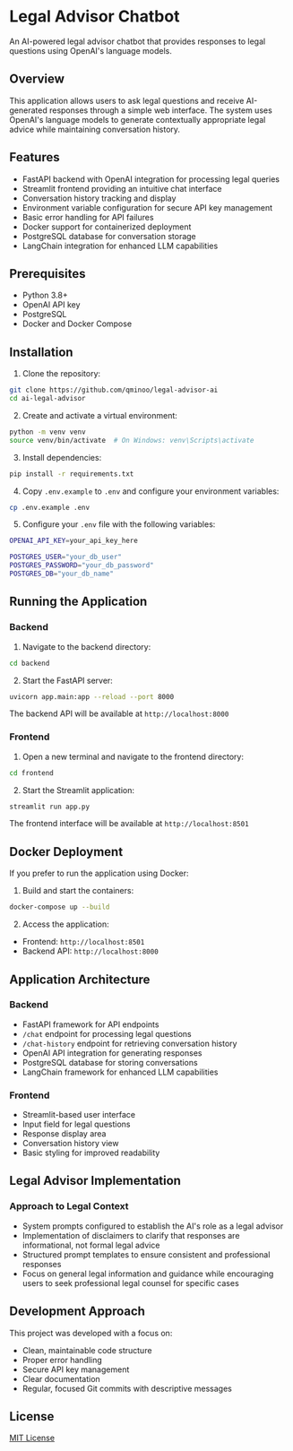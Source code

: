 # Legal Advisor Chatbot

An AI-powered legal advisor chatbot that provides responses to legal questions using OpenAI's language models.

## Overview

This application allows users to ask legal questions and receive AI-generated responses through a simple web interface. The system uses OpenAI's language models to generate contextually appropriate legal advice while maintaining conversation history.

## Features

- FastAPI backend with OpenAI integration for processing legal queries
- Streamlit frontend providing an intuitive chat interface
- Conversation history tracking and display
- Environment variable configuration for secure API key management
- Basic error handling for API failures
- Docker support for containerized deployment
- PostgreSQL database for conversation storage
- LangChain integration for enhanced LLM capabilities

## Prerequisites

- Python 3.8+
- OpenAI API key
- PostgreSQL
- Docker and Docker Compose

## Installation

1. Clone the repository:

```bash
git clone https://github.com/qminoo/legal-advisor-ai
cd ai-legal-advisor
```

2. Create and activate a virtual environment:

```bash
python -m venv venv
source venv/bin/activate  # On Windows: venv\Scripts\activate
```

3. Install dependencies:

```bash
pip install -r requirements.txt
```

4. Copy `.env.example` to `.env` and configure your environment variables:

```bash
cp .env.example .env
```

5. Configure your `.env` file with the following variables:

```bash
OPENAI_API_KEY=your_api_key_here

POSTGRES_USER="your_db_user"
POSTGRES_PASSWORD="your_db_password"
POSTGRES_DB="your_db_name"
```

## Running the Application

### Backend

1. Navigate to the backend directory:

```bash
cd backend
```

2. Start the FastAPI server:

```bash
uvicorn app.main:app --reload --port 8000
```

The backend API will be available at `http://localhost:8000`

### Frontend

1. Open a new terminal and navigate to the frontend directory:

```bash
cd frontend
```

2. Start the Streamlit application:

```bash
streamlit run app.py
```

The frontend interface will be available at `http://localhost:8501`

## Docker Deployment

If you prefer to run the application using Docker:

1. Build and start the containers:

```bash
docker-compose up --build
```

2. Access the application:

- Frontend: `http://localhost:8501`
- Backend API: `http://localhost:8000`

## Application Architecture

### Backend

- FastAPI framework for API endpoints
- `/chat` endpoint for processing legal questions
- `/chat-history` endpoint for retrieving conversation history
- OpenAI API integration for generating responses
- PostgreSQL database for storing conversations
- LangChain framework for enhanced LLM capabilities

### Frontend

- Streamlit-based user interface
- Input field for legal questions
- Response display area
- Conversation history view
- Basic styling for improved readability

## Legal Advisor Implementation

### Approach to Legal Context

- System prompts configured to establish the AI's role as a legal advisor
- Implementation of disclaimers to clarify that responses are informational, not formal legal advice
- Structured prompt templates to ensure consistent and professional responses
- Focus on general legal information and guidance while encouraging users to seek professional legal counsel for specific cases

## Development Approach

This project was developed with a focus on:

- Clean, maintainable code structure
- Proper error handling
- Secure API key management
- Clear documentation
- Regular, focused Git commits with descriptive messages

## License

[MIT License](LICENSE)
